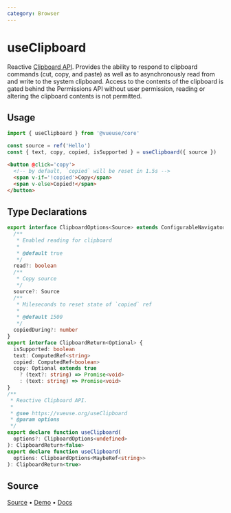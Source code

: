 ```yaml
---
category: Browser
---
```


# useClipboard

Reactive [Clipboard API](https://developer.mozilla.org/en-US/docs/Web/API/Clipboard_API). Provides the ability to respond to clipboard commands (cut, copy, and paste) as well as to asynchronously read from and write to the system clipboard. Access to the contents of the clipboard is gated behind the Permissions API without user permission, reading or altering the clipboard contents is not permitted.

## Usage

```js
import { useClipboard } from '@vueuse/core'

const source = ref('Hello')
const { text, copy, copied, isSupported } = useClipboard({ source })
```

```html
<button @click='copy'>
  <!-- by default, `copied` will be reset in 1.5s -->
  <span v-if='!copied'>Copy</span>
  <span v-else>Copied!</span>
</button>
```

<!--FOOTER_STARTS-->
## Type Declarations

```typescript
export interface ClipboardOptions<Source> extends ConfigurableNavigator {
  /**
   * Enabled reading for clipboard
   *
   * @default true
   */
  read?: boolean
  /**
   * Copy source
   */
  source?: Source
  /**
   * Mileseconds to reset state of `copied` ref
   *
   * @default 1500
   */
  copiedDuring?: number
}
export interface ClipboardReturn<Optional> {
  isSupported: boolean
  text: ComputedRef<string>
  copied: ComputedRef<boolean>
  copy: Optional extends true
    ? (text?: string) => Promise<void>
    : (text: string) => Promise<void>
}
/**
 * Reactive Clipboard API.
 *
 * @see https://vueuse.org/useClipboard
 * @param options
 */
export declare function useClipboard(
  options?: ClipboardOptions<undefined>
): ClipboardReturn<false>
export declare function useClipboard(
  options: ClipboardOptions<MaybeRef<string>>
): ClipboardReturn<true>
```

## Source

[Source](https://github.com/vueuse/vueuse/blob/main/packages/core/useClipboard/index.ts) • [Demo](https://github.com/vueuse/vueuse/blob/main/packages/core/useClipboard/demo.vue) • [Docs](https://github.com/vueuse/vueuse/blob/main/packages/core/useClipboard/index.md)


<!--FOOTER_ENDS-->
